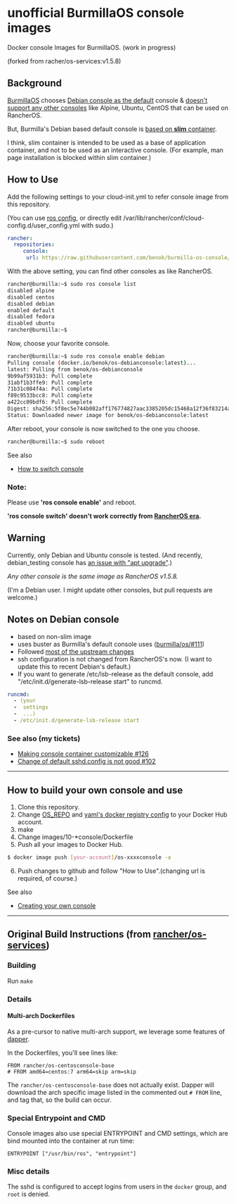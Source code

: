 # unofficial BurmillaOS console images
Docker console Images for BurmillaOS. (work in progress)

(forked from racher/os-services:v1.5.8)

## Background

[BurmillaOS](https://burmillaos.org/) chooses [Debian console as the default](https://github.com/burmilla/os/issues/9) console & [doesn't support any other consoles](https://github.com/burmilla/os-services/commit/be9ad101725d7d56adc6849990ba4a99fa26c4de) like Alpine, Ubuntu, CentOS that can be used on RancherOS.

But, Burmilla's Debian based default console is [based on **slim** container](https://github.com/burmilla/os/blob/v1.9.x/images/02-console/Dockerfile). 

I think, slim container is intended to be used as a base of application container, and not to be used as an interactive console. (For example, man page installation is blocked within slim container.)

## How to Use

Add the following settings to your cloud-init.yml to refer console image from this repository.

(You can use [ros config](https://burmillaos.org/docs/configuration/), or directly edit /var/lib/rancher/conf/cloud-config.d/user_config.yml with sudo.)

```yml
rancher:
  repositories:
     console:
      url: https://raw.githubusercontent.com/benok/burmilla-os-console/master
```

With the above setting, you can find other consoles as like RancherOS.
```sh
rancher@burmilla:~$ sudo ros console list
disabled alpine
disabled centos
disabled debian
enabled default
disabled fedora
disabled ubuntu
rancher@burmilla:~$
```

Now, choose your favorite console.
```sh
rancher@burmilla:~$ sudo ros console enable debian
Pulling console (docker.io/benok/os-debianconsole:latest)...
latest: Pulling from benok/os-debianconsole
9b99af5931b3: Pull complete
31abf1b3ffe9: Pull complete
71b31c084f4a: Pull complete
f89c9533bcc8: Pull complete
a422cc09bdf6: Pull complete
Digest: sha256:5f8ec5e744b082aff176774827aac3385205dc15468a12f36f83214a97de75d6
Status: Downloaded newer image for benok/os-debianconsole:latest
```

After reboot, your console is now switched to the one you choose.
```sh
rancher@burmilla:~$ sudo reboot
```

See also
* [How to switch console](https://burmillaos.org/docs/installation/custom-builds/custom-console/)

### Note:
Please use **'ros console enable'** and reboot.

**'ros console switch' doesn't work correctly from [RancherOS era](https://github.com/rancher/os/issues?q=is%3Aissue+is%3Aopen+%22ros+console+switch%22).**

## Warning

Currently, only Debian and Ubuntu console is tested.
(And recently, debian_testing console has [an issue with "apt upgrade"](https://github.com/benok/burmilla-os-console/issues/1).)

*Any other console is the same image as RancherOS v1.5.8.*

(I'm a Debian user. I might update other consoles, but pull requests are welcome.)

## Notes on Debian console
* based on non-slim image
* uses buster as Burmilla's default console uses ([burmilla/os/#111](https://github.com/burmilla/os/pull/111))
* Followed [most of the upstream changes](https://github.com/benok/burmilla-os-console/commit/aa5b21ec7a150ca35cf57ec576e765a2d6a08530)
* ssh configuration is not changed from RancherOS's now. (I want to update this to recent Debian's default.)
* If you want to generate /etc/lsb-release as the default console, add "/etc/init.d/generate-lsb-release start" to runcmd.
```yml
runcmd:
  - (your 
  -  settings
  -  ...)
  - /etc/init.d/generate-lsb-release start
```

### See also (my tickets)
* [Making console container customizable #126](https://github.com/burmilla/os/issues/126)
* [Change of default sshd.config is not good #102](https://github.com/burmilla/os/issues/102)

---
## How to build your own console and use

1. Clone this repository.
2. Change [OS_REPO](https://github.com/benok/burmilla-os-console/commit/ce9e7f073012195d1b9fba1bef2e758050a9f97f) and [yaml's docker registry config](https://github.com/benok/burmilla-os-console/commit/dffea9b5f9717b845560e8366e3fc61dd99f29e0) to your Docker Hub account.
3. make
4. Change images/10-*console/Dockerfile
5. Push all your images to Docker Hub.
```sh
$ docker image push [your-account]/os-xxxxconsole -a
```
6. Push changes to github and follow "How to Use".(changing url is required, of course.)

See also
* [Creating your own console](https://burmillaos.org/docs/system-services/custom-system-services/#creating-your-own-console)
---
## Original Build Instructions (from [rancher/os-services](https://github.com/rancher/os-services#readme))

### Building

Run `make`

### Details

#### Multi-arch Dockerfiles

As a pre-cursor to native multi-arch support, we leverage some features of
[dapper](https://github.com/rancher/dapper).

In the Dockerfiles, you'll see lines like:

```docker
FROM rancher/os-centosconsole-base
# FROM amd64=centos:7 arm64=skip arm=skip
```

The `rancher/os-centosconsole-base` does not actually exist. Dapper will download the
arch specific image listed in the commented out `# FROM` line, and tag that, so the
build can occur.

### Special Entrypoint and CMD

Console images also use special ENTRYPOINT and CMD settings, which are bind mounted
into the container at run time:

```docker
ENTRYPOINT ["/usr/bin/ros", "entrypoint"]
```

### Misc details

The sshd is configured to accept logins from users in the `docker` group, and `root` is denied.
